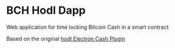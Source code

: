 # BCH Hodl Dapp

Web application for time locking Bitcoin Cash in a smart contract

Based on the original [hodl Electron Cash Plugin](https://github.com/mainnet-pat/hodl_ec_plugin/tree/master)
